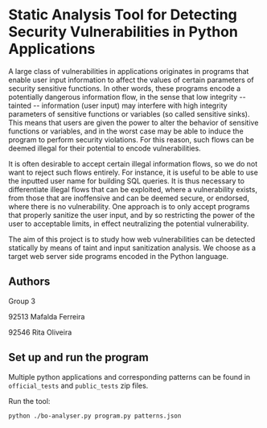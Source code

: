 # Static Analysis Tool for Detecting Security Vulnerabilities in Python Applications

A large class of vulnerabilities in applications originates in programs that enable user input information to
affect the values of certain parameters of security sensitive functions. In other words, these programs
encode a potentially dangerous information flow, in the sense that low integrity -- tainted -- information (user
input) may interfere with high integrity parameters of sensitive functions or variables (so called sensitive
sinks). This means that users are given the power to alter the behavior of sensitive functions or variables,
and in the worst case may be able to induce the program to perform security violations. For this reason,
such flows can be deemed illegal for their potential to encode vulnerabilities.

It is often desirable to accept certain illegal information flows, so we do not want to reject such flows
entirely. For instance, it is useful to be able to use the inputted user name for building SQL queries. It is
thus necessary to differentiate illegal flows that can be exploited, where a vulnerability exists, from those
that are inoffensive and can be deemed secure, or endorsed, where there is no vulnerability. One approach
is to only accept programs that properly sanitize the user input, and by so restricting the power of the user
to acceptable limits, in effect neutralizing the potential vulnerability.

The aim of this project is to study how web vulnerabilities can be detected statically by means of taint and
input sanitization analysis. We choose as a target web server side programs encoded in the Python
language.

## Authors

Group 3

92513 Mafalda Ferreira

92546 Rita Oliveira

## Set up and run the program

Multiple python applications and corresponding patterns can be found in `official_tests` and `public_tests` zip files.

Run the tool:

    python ./bo-analyser.py program.py patterns.json
